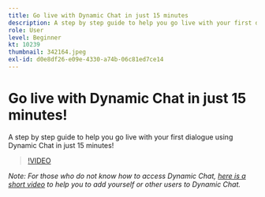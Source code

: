 ```yaml
---
title: Go live with Dynamic Chat in just 15 minutes
description: A step by step guide to help you go live with your first dialogue using Dynamic Chat in just 15 minutes!
role: User
level: Beginner
kt: 10239
thumbnail: 342164.jpeg
exl-id: d0e8df26-e09e-4330-a74b-06c81ed7ce14
---
```

# Go live with Dynamic Chat in just 15 minutes!

A step by step guide to help you go live with your first dialogue using Dynamic Chat in just 15 minutes!

>[!VIDEO](https://video.tv.adobe.com/v/342164/?quality=12&learn=on)

*Note: For those who do not know how to access Dynamic Chat, [here is a short video](https://experienceleague.adobe.com/docs/marketo-learn/tutorials/dynamic-chat/user-management.html?lang=en) to help you to add yourself or other users to Dynamic Chat.*
